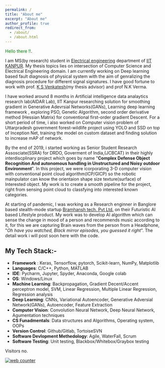 ```yaml
---
permalink: /
title: "About me"
excerpt: "About me"
author_profile: true
redirect_from: 
  - /about/
  - /about.html
---
```


<span style="color:green">Hello there !!</span>.

I am MS(by research) student in [Electrical engineering](https://www.iitk.ac.in/ee/pg-students-stream-wise-list#caa) department of [IIT KANPUR](https://www.iitk.ac.in/). My thesis topics lies on intersection of Computer Science and Electrical Engineering domain. I am currently working on Deep learning based fault diagnosis of physical system with the aim of genralizing the diagnosis procedure for different signal signatures. I have good fortune to work with  prof. [K S Venkatesh](http://home.iitk.ac.in/~venkats/)(my thesis advisor) and prof N.K Verma.

I have worked around 8 months in Artificial intelligence data analaytics research lab(AIDAR Lab), IIT Kanpur researching solution for smoothing gradient in Generative Adevrsial Networks(GANs), Learning deep learning framework , exploring PSO, Genetic Algorithm, second order derivative method (Hessian Matrix) for conventional first-order gradient Descent. For a short period of time, i also worked on Computer vision problem of Uttarpradesh government forest-wildlife project using YOLO and SSD on top of Inception Net, training the model on custom dataset and finding solution to increase mAP of network.

By the end of 2019, i started working as Senior Student Research Assosciate(SSRA) for DRDO, Goverment of India,(JCBCAT) in their highly interdiscplinary project which goes by name "__Complex Defense Object Recognition And autonomous handling in Unstructured and Noisy outdoor Environment__". In this project, we were icorporating 3-D computer vision with conventional point cloud algorithm(ICP/GICP) so the robotic mainpulator can know the orientaion shape size texture(surface) of Interested object. My work is to create a smooth pipeline for the project, right from sensing point cloud to classfying into interested known categories.

At starting of pandemic, I was working as a Research enginner in Banglore based stealth-mode startup [Bramhansh tech. Pvt Ltd.](https://bramhansh.in/) on their Futuristic AI based Lifestyle product. My work was to develop AI algorithm which can sense the change in mood of a person and recommends music according to it, for this we are capturing Brain waves from the person from a Headphone,  "<em>Oh have you watched, Black mirror episodes, you guessed it right</em>". The detail work i will post soon here with the code. 

## __My Tech Stack:-__ 
- __Framework__ : Keras, Tensorflow, pytorch, Scikit-learn, NumPy, Matplotlib
- __Languages__: C/C++, Python, MATLAB
- __IDE__: Pycharm, Jupyter, Spyder, Anaconda, Google colab
- __OS__: Windows/Linux
- __Machine Learning__: Backpropagation, Gradient Decent/Accent perceptron model, SVM, Linear Regression, Multiple Linear Regression, Regression analysis 
- __Deep Learning__: CNNs, Variational Autoencoder, Generative Adversial Network(GANs), Autoencoder, Feature Extraction
- __Computer Vision__: Convolution Neural Network, Deep Neural Network, Agumentation techniques
- __CS Funadmentals__: Data structures and Algorithms, Operating system, OOPs
- __Version Control__: Github/Gitlab, TortoiseSVN
- __Software Devlopment Methedology__: Agile, WaterFall, Scrum
- __Software Testing__: Unit testing, Blackbox/Whitebox/Graybox testing 





Visitors no.
<!-- hitwebcounter Code START -->
<a href="https://www.hitwebcounter.com" target="_blank">
<img src="https://hitwebcounter.com/counter/counter.php?page=7790206&style=0010&nbdigits=6&type=page&initCount=50" title="Free Counter" Alt="web counter"   border="0" /></a>   

<script data-name="BMC-Widget" data-cfasync="false" src="https://cdnjs.buymeacoffee.com/1.0.0/widget.prod.min.js" data-id="vagt" data-description="Support me on Buy me a coffee!" data-message="" data-color="#FF5F5F" data-position="Right" data-x_margin="18" data-y_margin="18"></script>
